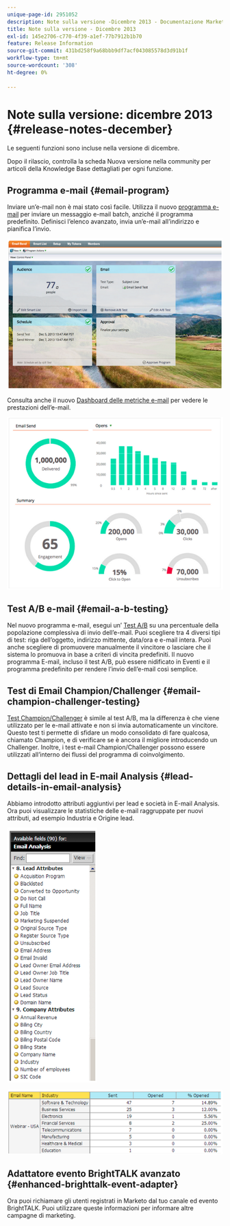 ```yaml
---
unique-page-id: 2951052
description: Note sulla versione -Dicembre 2013 - Documentazione Marketo - Documentazione del prodotto
title: Note sulla versione - Dicembre 2013
exl-id: 145e2706-c770-4f39-a1ef-77b7912b1b70
feature: Release Information
source-git-commit: 431bd258f9a68bbb9df7acf043085578d3d91b1f
workflow-type: tm+mt
source-wordcount: '308'
ht-degree: 0%

---
```


# Note sulla versione: dicembre 2013 {#release-notes-december}

Le seguenti funzioni sono incluse nella versione di dicembre.

Dopo il rilascio, controlla la scheda Nuova versione nella community per articoli della Knowledge Base dettagliati per ogni funzione.

## Programma e-mail {#email-program}

Inviare un’e-mail non è mai stato così facile. Utilizza il nuovo [programma e-mail](/help/marketo/product-docs/email-marketing/email-programs/creating-an-email-program/understanding-email-programs.md) per inviare un messaggio e-mail batch, anziché il programma predefinito. Definisci l’elenco avanzato, invia un’e-mail all’indirizzo e pianifica l’invio.

![](assets/image2014-9-22-17-3a19-3a55.png)

Consulta anche il nuovo [Dashboard delle metriche e-mail](/help/marketo/product-docs/email-marketing/email-programs/email-program-data/view-the-email-program-dashboard.md) per vedere le prestazioni dell’e-mail.

![](assets/image2014-9-22-17-3a20-3a14.png)

## Test A/B e-mail {#email-a-b-testing}

Nel nuovo programma e-mail, esegui un’ [Test A/B](/help/marketo/product-docs/email-marketing/email-programs/email-program-actions/email-test-a-b-test/add-an-a-b-test.md) su una percentuale della popolazione complessiva di invio dell’e-mail. Puoi scegliere tra 4 diversi tipi di test: riga dell’oggetto, indirizzo mittente, data/ora e e-mail intera. Puoi anche scegliere di promuovere manualmente il vincitore o lasciare che il sistema lo promuova in base a criteri di vincita predefiniti. Il nuovo programma E-mail, incluso il test A/B, può essere nidificato in Eventi e il programma predefinito per rendere l’invio dell’e-mail così semplice.

## Test di Email Champion/Challenger {#email-champion-challenger-testing}

[Test Champion/Challenger](/help/marketo/product-docs/email-marketing/general/functions-in-the-editor/email-tests-champion-challenger/add-an-email-champion-challenger.md) è simile al test A/B, ma la differenza è che viene utilizzato per le e-mail attivate e non si invia automaticamente un vincitore. Questo test ti permette di sfidare un modo consolidato di fare qualcosa, chiamato Champion, e di verificare se è ancora il migliore introducendo un Challenger. Inoltre, i test e-mail Champion/Challenger possono essere utilizzati all’interno dei flussi del programma di coinvolgimento.

## Dettagli del lead in E-mail Analysis {#lead-details-in-email-analysis}

Abbiamo introdotto attributi aggiuntivi per lead e società in E-mail Analysis. Ora puoi visualizzare le statistiche delle e-mail raggruppate per nuovi attributi, ad esempio Industria e Origine lead.

![](assets/image2014-9-22-17-3a20-3a43.png)

![](assets/image2014-9-22-17-3a21-3a18.png)

## Adattatore evento BrightTALK avanzato {#enhanced-brighttalk-event-adapter}

Ora puoi richiamare gli utenti registrati in Marketo dal tuo canale ed evento BrightTALK. Puoi utilizzare queste informazioni per informare altre campagne di marketing.
